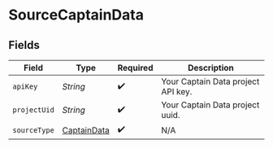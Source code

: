# SourceCaptainData


## Fields

| Field                                             | Type                                              | Required                                          | Description                                       |
| ------------------------------------------------- | ------------------------------------------------- | ------------------------------------------------- | ------------------------------------------------- |
| `apiKey`                                          | *String*                                          | :heavy_check_mark:                                | Your Captain Data project API key.                |
| `projectUid`                                      | *String*                                          | :heavy_check_mark:                                | Your Captain Data project uuid.                   |
| `sourceType`                                      | [CaptainData](../../models/shared/CaptainData.md) | :heavy_check_mark:                                | N/A                                               |